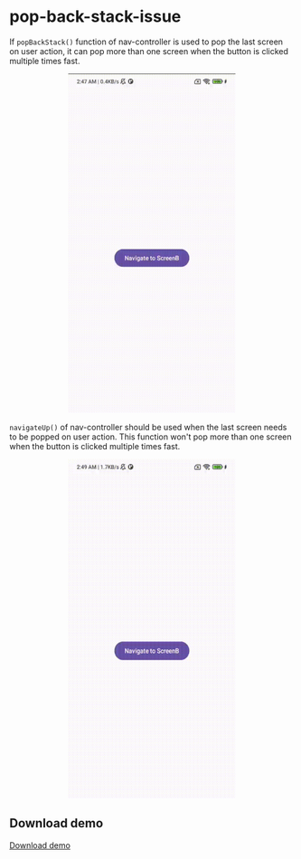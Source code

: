 # pop-back-stack-issue

If `popBackStack()` function of nav-controller is used to pop the last screen on user action, it can pop more than one screen when the button is clicked multiple times fast. 

<p align="center">
  <img width="296" height="600"  src="https://github.com/raheemadamboev/pop-back-stack-issue/blob/main/banner_1.gif" />
</p>

`navigateUp()` of nav-controller should be used when the last screen needs to be popped on user action. This function won't pop more than one screen when the button is clicked multiple times fast.

<p align="center">
  <img width="296" height="600"  src="https://github.com/raheemadamboev/pop-back-stack-issue/blob/main/banner_2.gif" />
</p>

## Download demo

[Download demo](https://github.com/raheemadamboev/pop-back-stack-issue/blob/main/app-debug.apk)
